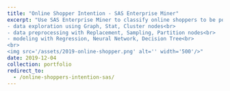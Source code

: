 ```yaml
---
title: "Online Shopper Intention - SAS Enterprise Miner"
excerpt: "Use SAS Enterprise Miner to classify online shoppers to be potential buyers.<br>
- data exploration using Graph, Stat, Cluster nodes<br>
- data preprocessing with Replacement, Sampling, Partition nodes<br>
- modeling with Regression, Neural Network, Decision Tree<br>
<br>
<img src='/assets/2019-online-shopper.png' alt='' width='500'/>"
date: 2019-12-04
collection: portfolio
redirect_to:
  - /online-shoppers-intention-sas/
---
```

